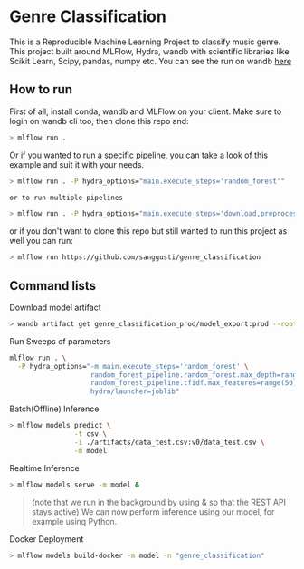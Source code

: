 # Genre Classification

This is a Reproducible Machine Learning Project to classify music genre. This project built around MLFlow, Hydra, wandb with scientific libraries like Scikit Learn, Scipy, pandas, numpy etc. You can see the run on wandb [here](https://wandb.ai/gustiwinata/exercise_14)

## How to run

First of all, install conda, wandb and MLFlow on your client. Make sure to login on wandb cli too, then clone this repo and:

```bash
> mlflow run .
```

Or if you wanted to run a specific pipeline, you can take a look of this example and suit it with your needs.

```bash
> mlflow run . -P hydra_options="main.execute_steps='random_forest'"

or to run multiple pipelines

> mlflow run . -P hydra_options="main.execute_steps='download,preprocess'"
```

or if you don't want to clone this repo but still wanted to run this project as well you can run:

```bash
> mlflow run https://github.com/sanggusti/genre_classification
```

## Command lists

Download model artifact

```bash
> wandb artifact get genre_classification_prod/model_export:prod --root model
```

Run Sweeps of parameters

```bash
mlflow run . \
  -P hydra_options="-m main.execute_steps='random_forest' \
                    random_forest_pipeline.random_forest.max_depth=range(10,50,3) \
                    random_forest_pipeline.tfidf.max_features=range(50,200,50) \
                    hydra/launcher=joblib"
```

Batch(Offline) Inference

```bash
> mlflow models predict \
                -t csv \
                -i ./artifacts/data_test.csv:v0/data_test.csv \
                -m model
```

Realtime Inference

```bash
> mlflow models serve -m model &
```

> (note that we run in the background by using & so that the REST API stays active) We can now perform inference using our model, for example using Python.

Docker Deployment

```bash
> mlflow models build-docker -m model -n "genre_classification"
```
